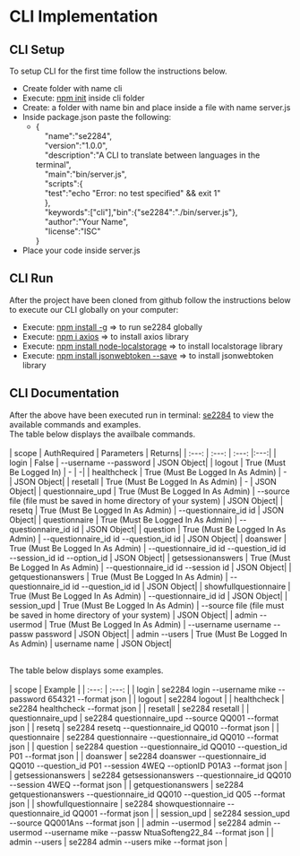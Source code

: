 # CLI Implementation

## CLI Setup
To setup CLI for the first time follow the instructions below.
- Create folder with name cli
- Execute: <ins>npm init</ins> inside cli folder
- Create: a folder with name bin and place inside a file with name server.js
- Inside package.json paste the following:
  - {<br>
      &nbsp;&nbsp;&nbsp;&nbsp;"name":"se2284",<br>
      &nbsp;&nbsp;&nbsp;&nbsp;"version":"1.0.0",<br>
      &nbsp;&nbsp;&nbsp;&nbsp;"description":"A CLI to translate between languages in the terminal",<br>
      &nbsp;&nbsp;&nbsp;&nbsp;"main":"bin/server.js",<br>
      &nbsp;&nbsp;&nbsp;&nbsp;"scripts":{<br>
          &nbsp;&nbsp;&nbsp;&nbsp;"test":"echo \"Error: no test specified\" && exit 1"<br>
      &nbsp;&nbsp;&nbsp;&nbsp;},<br>
      &nbsp;&nbsp;&nbsp;&nbsp;"keywords":["cli"],"bin":{"se2284":"./bin/server.js"},<br>
      &nbsp;&nbsp;&nbsp;&nbsp;"author":"Your Name",<br>
      &nbsp;&nbsp;&nbsp;&nbsp;"license":"ISC"<br>
  }<br>
- Place your code inside server.js
    
## CLI Run
After the project have been cloned from github follow the instructions below to execute our CLI globally on your computer:
- Execute: <ins>npm install -g</ins> => to run se2284 globally
- Execute: <ins>npm i axios</ins> => to install axios library
- Execute: <ins>npm install node-localstorage</ins> => to install localstorage library
- Execute: <ins>npm install jsonwebtoken --save</ins> => to install jsonwebtoken library

## CLI Documentation
After the above have been executed run in terminal: <ins>se2284</ins> to view the available commands and examples.<br>
The table below displays the availbale commands.<br><br>
| scope | AuthRequired   | Parameters    | Returns|
| :---:   | :---: | :---: |:---:|
| login | False   | --username --password   | JSON Object|
| logout | True (Must Be Logged In)   | -   | -|
| healthcheck | True (Must Be Logged In As Admin)   | -   | JSON Object|
| resetall | True (Must Be Logged In As Admin)   | -  | JSON Object|
| questionnaire_upd | True (Must Be Logged In As Admin)   | --source file (file must be saved in home directory of your system)   | JSON Object|
| resetq | True (Must Be Logged In As Admin)   | --questionnaire_id id   | JSON Object|
| questionnaire | True (Must Be Logged In As Admin)   | --questionnaire_id id   | JSON Object|
| question | True (Must Be Logged In As Admin)   | --questionnaire_id id --question_id id   | JSON Object|
| doanswer | True (Must Be Logged In As Admin)   | --questionnaire_id id --question_id id --session_id id --option_id   | JSON Object|
| getsessionanswers | True (Must Be Logged In As Admin)   | --questionnaire_id id --session id   | JSON Object|
| getquestionanswers | True (Must Be Logged In As Admin)   | --questionnaire_id id --question_id id   | JSON Object|
| showfullquestionnaire | True (Must Be Logged In As Admin)   | --questionnaire_id id   | JSON Object|
| session_upd | True (Must Be Logged In As Admin)   | --source file (file must be saved in home directory of your system)   | JSON Object|
| admin --usermod | True (Must Be Logged In As Admin)   | --username username --passw password   | JSON Object|
| admin --users | True (Must Be Logged In As Admin)   | username name   | JSON Object|

<br>The table below displays some examples.<br><br>
| scope | Example  |
| :---:   | :---: |
| login | se2284 login --username mike --password 654321 --format json  |
| logout | se2284 logout  | 
| healthcheck | se2284 healthcheck --format json  | 
| resetall | se2284 resetall  | 
| questionnaire_upd | se2284 questionnaire_upd --source QQ001 --format json  | 
| resetq | se2284 resetq --questionnaire_id QQ010 --format json  | 
| questionnaire | se2284 questionnaire --questionnaire_id QQ010 --format json  | 
| question | se2284 question --questionnaire_id QQ010 --question_id P01 --format json  | 
| doanswer | se2284 doanswer --questionnaire_id QQ010 --question_id P01 --session 4WEQ --optionID P01A3 --format json  | 
| getsessionanswers | se2284 getsessionanswers --questionnaire_id QQ010 --session 4WEQ --format json  | 
| getquestionanswers | se2284 getquestionanswers --questionnaire_id QQ010 --question_id Q05 --format json  | 
| showfullquestionnaire | se2284 showquestionnaire --questionnaire_id QQ001 --format json  | 
| session_upd | se2284 session_upd --source QQ001Ans --format json  | 
| admin --usermod | se2284 admin --usermod --username mike --passw NtuaSofteng22_84 --format json  | 
| admin --users | se2284 admin --users mike --format json  | 
